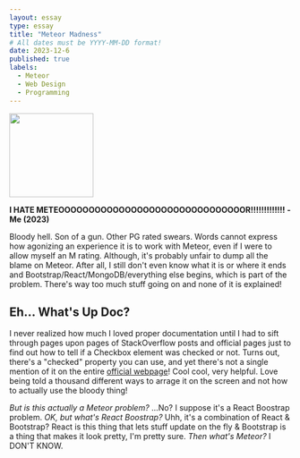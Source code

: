 ```yaml
---
layout: essay
type: essay
title: "Meteor Madness"
# All dates must be YYYY-MM-DD format!
date: 2023-12-6
published: true
labels:
  - Meteor
  - Web Design
  - Programming
---
```


<img width="150px" class="rounded float-start pe-4" src="../img/meteor_strike.jpg">

__I HATE METEOOOOOOOOOOOOOOOOOOOOOOOOOOOOOOOR!!!!!!!!!!!!! -Me (2023)__

Bloody hell. Son of a gun. Other PG rated swears. Words cannot express how agonizing an experience it is to work with Meteor, even if I were to allow myself an M rating. Although, it's probably unfair to dump all the blame on Meteor. After all, I still don't even know what it is or where it ends and Bootstrap/React/MongoDB/everything else begins, which is part of the problem. There's way too much stuff going on and none of it is explained!

## Eh... What's Up Doc?

I never realized how much I loved proper documentation until I had to sift through pages upon pages of StackOverflow posts and official pages just to find out how to tell if a Checkbox element was checked or not. Turns out, there's a "checked" property you can use, and yet there's not a single mention of it on the entire [official webpage](https://react-bootstrap.netlify.app/docs/forms/checks-radios/)! Cool cool, very helpful. Love being told a thousand different ways to arrage it on the screen and not how to actually use the bloody thing!

*But is this actually a Meteor problem?* ...No? I suppose it's a React Boostrap problem. *OK, but what's React Boostrap?* Uhh, it's a combination of React & Bootstrap? React is this thing that lets stuff update on the fly & Bootstrap is a thing that makes it look pretty, I'm pretty sure. *Then what's Meteor?* I DON'T KNOW.